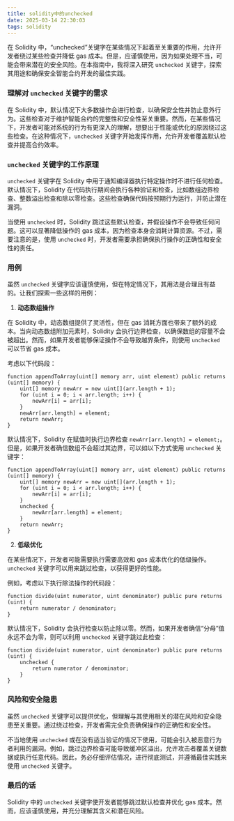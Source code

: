 ```yaml
---
title: solidity中的unchecked
date: 2025-03-14 22:30:03
tags: solidity
---
```


在 Solidity 中，“unchecked”关键字在某些情况下起着至关重要的作用，允许开发者绕过某些检查并降低 gas 成本。但是，应谨慎使用，因为如果处理不当，可能会带来潜在的安全风险。在本指南中，我将深入研究 `unchecked` 关键字，探索其用途和确保安全智能合约开发的最佳实践。

### 理解对 `unchecked` 关键字的需求

在 Solidity 中，默认情况下大多数操作会进行检查，以确保安全性并防止意外行为。这些检查对于维护智能合约的完整性和安全性至关重要。然而，在某些情况下，开发者可能对系统的行为有更深入的理解，想要出于性能或优化的原因绕过这些检查。在这种情况下，`unchecked` 关键字开始发挥作用，允许开发者覆盖默认检查并提高合约效率。

### `unchecked` 关键字的工作原理

`unchecked` 关键字在 Solidity 中用于通知编译器执行特定操作时不进行任何检查。默认情况下，Solidity 在代码执行期间会执行各种验证和检查，比如数组边界检查、整数溢出检查和除以零检查。这些检查确保代码按预期行为运行，并防止潜在漏洞。

当使用 `unchecked` 时，Solidity 跳过这些默认检查，并假设操作不会导致任何问题。这可以显著降低操作的 gas 成本，因为检查本身会消耗计算资源。不过，需要注意的是，使用 `unchecked` 时，开发者需要承担确保执行操作的正确性和安全性的责任。

### 用例

虽然 `unchecked` 关键字应该谨慎使用，但在特定情况下，其用法是合理且有益的。让我们探索一些这样的用例：

1. **动态数组操作**

在 Solidity 中，动态数组提供了灵活性，但在 gas 消耗方面也带来了额外的成本。当向动态数组附加元素时，Solidity 会执行边界检查，以确保数组的容量不会被超出。然而，如果开发者能够保证操作不会导致越界条件，则使用 `unchecked` 可以节省 gas 成本。

考虑以下代码段：

```solidity
function appendToArray(uint[] memory arr, uint element) public returns (uint[] memory) {
    uint[] memory newArr = new uint[](arr.length + 1);
    for (uint i = 0; i < arr.length; i++) {
        newArr[i] = arr[i];
    }
    newArr[arr.length] = element;
    return newArr;
}
```

默认情况下，Solidity 在赋值时执行边界检查 `newArr[arr.length] = element;`。但是，如果开发者确信数组不会超过其边界，可以如以下方式使用 `unchecked` 关键字：

```solidity
function appendToArray(uint[] memory arr, uint element) public returns (uint[] memory) {
    uint[] memory newArr = new uint[](arr.length + 1);
    for (uint i = 0; i < arr.length; i++) {
        newArr[i] = arr[i];
    }
    unchecked {
        newArr[arr.length] = element;
    }
    return newArr;
}
```

2. **低级优化**

在某些情况下，开发者可能需要执行需要高效和 gas 成本优化的低级操作。`unchecked` 关键字可以用来跳过检查，以获得更好的性能。

例如，考虑以下执行除法操作的代码段：

```solidity
function divide(uint numerator, uint denominator) public pure returns (uint) {
    return numerator / denominator;
}
```

默认情况下，Solidity 会执行检查以防止除以零。然而，如果开发者确信“分母”值永远不会为零，则可以利用 `unchecked` 关键字跳过此检查：

```solidity
function divide(uint numerator, uint denominator) public pure returns (uint) {
    unchecked {
        return numerator / denominator;
    }
}
```

### 风险和安全隐患

虽然 `unchecked` 关键字可以提供优化，但理解与其使用相关的潜在风险和安全隐患至关重要。通过绕过检查，开发者需完全负责确保操作的正确性和安全性。

不当地使用 `unchecked` 或在没有适当验证的情况下使用，可能会引入被恶意行为者利用的漏洞。例如，跳过边界检查可能导致缓冲区溢出，允许攻击者覆盖关键数据或执行任意代码。因此，务必仔细评估情况，进行彻底测试，并遵循最佳实践来使用 `unchecked` 关键字。

### 最后的话

Solidity 中的 `unchecked` 关键字使开发者能够跳过默认检查并优化 gas 成本。然而，应该谨慎使用，并充分理解其含义和潜在风险。
